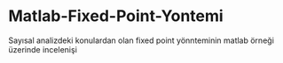# Matlab-Fixed-Point-Yontemi
 Sayısal analizdeki konulardan olan fixed point yönnteminin matlab örneği üzerinde incelenişi
